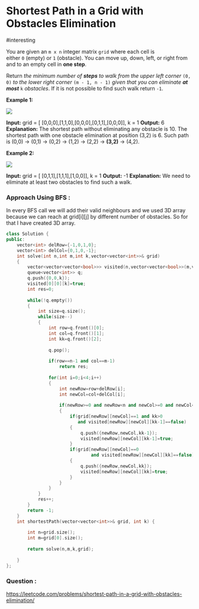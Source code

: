 # Shortest Path in a Grid with Obstacles Elimination
#interesting 

You are given an `m x n` integer matrix `grid` where each cell is either `0` (empty) or `1` (obstacle). You can move up, down, left, or right from and to an empty cell in **one step**.

Return _the minimum number of **steps** to walk from the upper left corner_ `(0, 0)` _to the lower right corner_ `(m - 1, n - 1)` _given that you can eliminate **at most**_ `k` _obstacles_. If it is not possible to find such walk return `-1`.

**Example 1:**

![](https://assets.leetcode.com/uploads/2021/09/30/short1-grid.jpg)

**Input:** grid = [ [0,0,0],[1,1,0],[0,0,0],[0,1,1],[0,0,0]], k = 1
**Output:** 6
**Explanation:** 
The shortest path without eliminating any obstacle is 10.
The shortest path with one obstacle elimination at position (3,2) is 6. Such path is (0,0) -> (0,1) -> (0,2) -> (1,2) -> (2,2) -> **(3,2)** -> (4,2).

**Example 2:**

![](https://assets.leetcode.com/uploads/2021/09/30/short2-grid.jpg)

**Input:** grid = [ [0,1,1],[1,1,1],[1,0,0]], k = 1
**Output:** -1
**Explanation:** We need to eliminate at least two obstacles to find such a walk.


### Approach Using BFS :

In every BFS call we will add their valid neighbours and we used 3D array because we can reach at grid[i][j]  by different number of obstacles. So for that I have created 3D array.

```cpp
class Solution {
public:
    vector<int> delRow={-1,0,1,0};
    vector<int> delCol={0,1,0,-1};
    int solve(int n,int m,int k,vector<vector<int>>& grid)
    {
        vector<vector<vector<bool>>> visited(n,vector<vector<bool>>(m,vector<bool>(k+1,false)));
        queue<vector<int>> q;
        q.push({0,0,k});
        visited[0][0][k]=true;
        int res=0;
        
        while(!q.empty())
        {
            int size=q.size();
            while(size--)
            {
                int row=q.front()[0];
                int col=q.front()[1];
                int kk=q.front()[2];
                
                q.pop();
                
                if(row==n-1 and col==m-1)
                    return res;
                
                for(int i=0;i<4;i++)
                {
                    int newRow=row+delRow[i];
                    int newCol=col+delCol[i];
                    
                    if(newRow>=0 and newRow<n and newCol>=0 and newCol<m)
                    {
                        if(grid[newRow][newCol]==1 and kk>0 
                           and visited[newRow][newCol][kk-1]==false)
                        {
                            q.push({newRow,newCol,kk-1});
                            visited[newRow][newCol][kk-1]=true;
                        }
                        if(grid[newRow][newCol]==0 
                                and visited[newRow][newCol][kk]==false)
                        {
                            q.push({newRow,newCol,kk});
                            visited[newRow][newCol][kk]=true;
                        }
                    }
                }
            }
            res++;
        }
        return -1;
    }
    int shortestPath(vector<vector<int>>& grid, int k) {
        
        int n=grid.size();
        int m=grid[0].size();
        
        return solve(n,m,k,grid);
        
    }
};
```


### Question :
https://leetcode.com/problems/shortest-path-in-a-grid-with-obstacles-elimination/